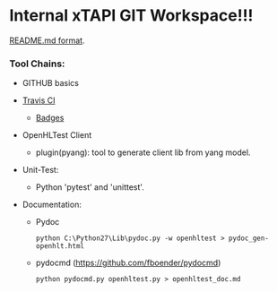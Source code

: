 # Internal xTAPI GIT Workspace!!!


[README.md format](https://help.github.com/articles/basic-writing-and-formatting-syntax/).

### Tool Chains: 

- GITHUB basics

- [Travis CI](https://travis-ci.org/)
  - [Badges](http://shields.io/)

- OpenHLTest Client
  - plugin(pyang): tool to generate client lib from yang model.

- Unit-Test:
  - Python 'pytest' and 'unittest'.

- Documentation:  
  - Pydoc 
    ```
    python C:\Python27\Lib\pydoc.py -w openhltest > pydoc_gen-openhlt.html
    ```
    
  - pydocmd  (https://github.com/fboender/pydocmd)
    ```
    python pydocmd.py openhltest.py > openhltest_doc.md
    ```
